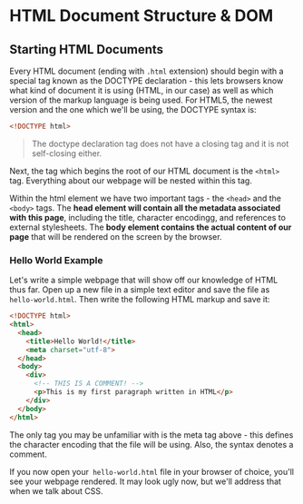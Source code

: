 # HTML Document Structure & DOM
## Starting HTML Documents
Every HTML document (ending with `.html` extension) should begin with a special tag known as the DOCTYPE declaration - this lets browsers know what kind of document it is using (HTML, in our case) as well as which version of the markup language is being used. For HTML5, the newest version and the one which we'll be using, the DOCTYPE syntax is:

```html
<!DOCTYPE html>
```

>The doctype declaration tag does not have a closing tag and it is not self-closing either.

Next, the tag which begins the root of our HTML document is the `<html>` tag. Everything about our webpage will be nested within this tag.

Within the html element we have two important tags - the `<head>` and the `<body>` tags. The **head element will contain all the metadata associated with this page**, including the title, character encodingg, and references to external stylesheets. The **body element contains the actual content of our page** that will be rendered on the screen by the browser.

### Hello World Example
Let's write a simple webpage that will show off our knowledge of HTML thus far. Open up a new file in a simple text editor and save the file as `hello-world.html`. Then write the following HTML markup and save it:

```html
<!DOCTYPE html>
<html>
  <head>
    <title>Hello World!</title>
    <meta charset="utf-8">
  </head>
  <body>
    <div>
      <!-- THIS IS A COMMENT! -->
      <p>This is my first paragraph written in HTML</p>
    </div>
  </body>
</html>
```

The only tag you may be unfamiliar with is the meta tag above - this defines the character encoding that the file will be using. Also, the <!-- ... --> syntax denotes a comment.

If you now open your` hello-world.html` file in your browser of choice, you'll see your webpage rendered. It may look ugly now, but we'll address that when we talk about CSS.